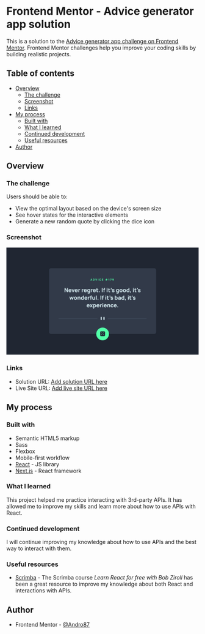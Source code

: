 # Frontend Mentor - Advice generator app solution

This is a solution to the [Advice generator app challenge on Frontend Mentor](https://www.frontendmentor.io/challenges/advice-generator-app-QdUG-13db). Frontend Mentor challenges help you improve your coding skills by building realistic projects.

## Table of contents

-   [Overview](#overview)
    -   [The challenge](#the-challenge)
    -   [Screenshot](#screenshot)
    -   [Links](#links)
-   [My process](#my-process)
    -   [Built with](#built-with)
    -   [What I learned](#what-i-learned)
    -   [Continued development](#continued-development)
    -   [Useful resources](#useful-resources)
-   [Author](#author)

## Overview

### The challenge

Users should be able to:

-   View the optimal layout based on the device's screen size
-   See hover states for the interactive elements
-   Generate a new random quote by clicking the dice icon

### Screenshot

![Advice Generator App](./public/images/screenshot.png)

### Links

-   Solution URL: [Add solution URL here](https://github.com/Andro87/advice-generator-app.git)
-   Live Site URL: [Add live site URL here](https://advice-generator-app-phi.vercel.app/)

## My process

### Built with

-   Semantic HTML5 markup
-   Sass
-   Flexbox
-   Mobile-first workflow
-   [React](https://reactjs.org/) - JS library
-   [Next.js](https://nextjs.org/) - React framework

### What I learned

This project helped me practice interacting with 3rd-party APIs.
It has allowed me to improve my skills and learn more about how to use APIs with React.

### Continued development

I will continue improving my knowledge about how to use APIs and the best way to interact with them.

### Useful resources

-   [Scrimba](https://scrimba.com/) - The Scrimba course _Learn React for free with Bob Ziroll_ has been a great resource to improve my knowledge about both React and interactions with APIs.

## Author

-   Frontend Mentor - [@Andro87](https://www.frontendmentor.io/profile/Andro87)
